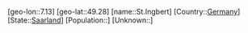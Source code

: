 ﻿---
location: [49.28,7.13]
type: City
tags:
- geo/City


SpocWebEntityId: 34461
isDeleted: false
confidential: public

---
[geo-lon::7.13]
[geo-lat::49.28]
[name::St.Ingbert]
[Country::[Germany](geo/Continent/Europe/Germany.md)]
[State::[Saarland](geo/Continent/Europe/Germany/Saarland.md)]
[Population::]
[Unknown::]

